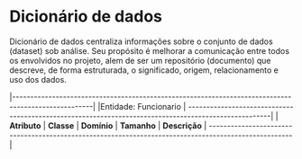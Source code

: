 # Dicionário de dados
Dicionário de dados centraliza informações sobre o conjunto de dados (dataset) sob análise. Seu propósito é melhorar a comunicação entre todos os envolvidos no projeto, alem de ser um repositório (documento) que descreve, de forma estruturada, o significado, origem, relacionamento e uso dos dados.

|----------------------------------------------------------------------------------------------------|
|Entidade: Funcionario                                                                               |
-----------------------------------------------------------------------------------------------------|
| **Atributo**        | **Classe**      | **Domínio**       | **Tamanho**      | **Descrição**                       |
-----------------------------------------------------------------------------------------------------|

